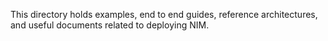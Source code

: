 This directory holds examples, end to end guides, reference architectures, and useful documents related to deploying NIM.
